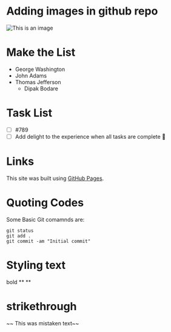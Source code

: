 # Adding images in github repo

![This is an image](https://myoctocat.com/assets/images/base-octocat.svg)

# Make the List
- George Washington
- John Adams
- Thomas Jefferson
  - Dipak Bodare

# Task List
- [ ] #789
- [ ] Add delight to the experience when all tasks are complete :tada:

# Links

This site was built using [GitHub Pages](https://pages.github.com/).

# Quoting Codes

Some Basic Git comamnds are:

``` 
git status
git add .
git commit -am "Initial commit"
```

# Styling text

bold ** **

# strikethrough
~~ This was mistaken text~~



